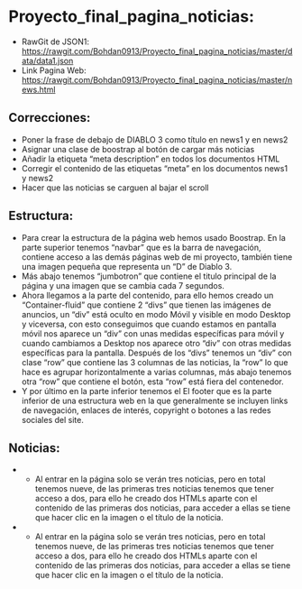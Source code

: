 # Proyecto_final_pagina_noticias:
+ RawGit de JSON1: https://rawgit.com/Bohdan0913/Proyecto_final_pagina_noticias/master/data/data1.json
+ Link Pagina Web: https://rawgit.com/Bohdan0913/Proyecto_final_pagina_noticias/master/news.html

## Correcciones:
+ Poner la frase de debajo de DIABLO 3 como título en news1 y en news2
+ Asignar una clase de boostrap al botón de cargar más noticias
+ Añadir la etiqueta “meta description” en todos los documentos HTML
+ Corregir el contenido de las etiquetas “meta” en los documentos news1 y news2 
+ Hacer que las noticias se carguen al bajar el scroll

## Estructura:
- Para crear la estructura de la página web hemos usado Boostrap.
En la parte superior tenemos “navbar” que es la barra de navegación, contiene acceso a las demás páginas web de mi proyecto, también tiene una imagen pequeña que representa un “D” de Diablo 3.
- Más abajo tenemos “jumbotron” que contiene el titulo principal de la página y una imagen que se cambia cada 7 segundos.
- Ahora llegamos a la parte del contenido, para ello hemos creado un “Container-fluid” que contiene 2 “divs” que tienen las imágenes de anuncios, un “div” está oculto en modo Móvil y visible en modo Desktop y viceversa, con esto conseguimos que cuando estamos en pantalla móvil nos aparece un “div” con unas medidas específicas para móvil y cuando cambiamos a Desktop nos aparece otro “div” con otras medidas específicas para la pantalla. Después de los “divs” tenemos un  “div” con clase “row” que contiene las 3 columnas de las noticias, la “row” lo que hace es agrupar horizontalmente a varias columnas, más abajo tenemos otra “row” que contiene el botón, esta “row” está fiera del contenedor.
- Y por último en la parte inferior tenemos el El footer que es la parte inferior de una estructura web en la que generalmente se incluyen links de navegación, enlaces de interés, copyright o botones a las redes sociales del site. 

## Noticias:
- - Al entrar en la página solo se verán tres noticias, pero en total tenemos nueve, de las primeras tres noticias tenemos que tener acceso a dos, para ello he creado dos HTMLs aparte con el contenido de las primeras dos noticias, para acceder a ellas se tiene que hacer clic en la imagen o el título de la noticia.
- - Al entrar en la página solo se verán tres noticias, pero en total tenemos nueve, de las primeras tres noticias tenemos que tener acceso a dos, para ello he creado dos HTMLs aparte con el contenido de las primeras dos noticias, para acceder a ellas se tiene que hacer clic en la imagen o el título de la noticia.
